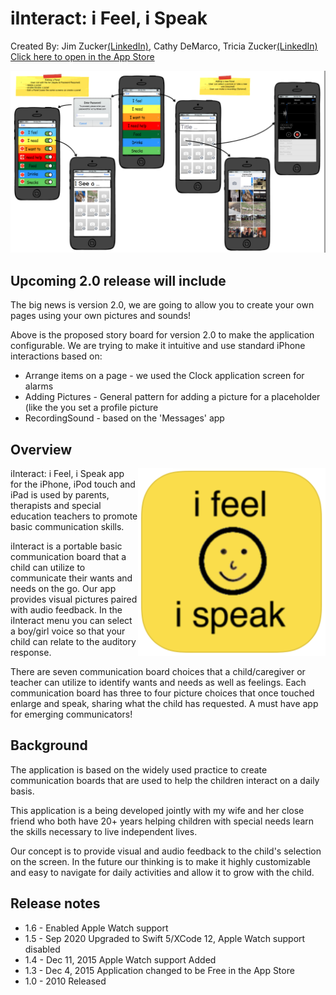 # iInteract: i Feel, i Speak
Created By:  Jim Zucker[(LinkedIn)](https://www.linkedin.com/in/jamesazucker/), Cathy DeMarco, Tricia Zucker[(LinkedIn)](https://www.linkedin.com/in/triciazucker/)  
[Click here to open in the App Store](https://apps.apple.com/us/app/iinteract/id363448448)


![Image of Version 2.0](https://github.com/jimzucker/iinteract/blob/master/images/iInteract-v2-mock.png)
## Upcoming 2.0 release will include
The big news is version 2.0, we are going to allow you to create your own pages using your own pictures and sounds!

Above is the proposed story board for version 2.0 to make the application configurable.  We are trying to make it intuitive and use standard iPhone interactions based on:
*   Arrange items on a page - we used the Clock application screen for alarms 
*   Adding Pictures - General pattern for adding a picture for a placeholder (like the you set a profile picture 
*   RecordingSound - based on the 'Messages' app 

 
## Overview
<img width="300" height="300" align="right" src="https://github.com/jimzucker/iinteract/blob/master/images/InteractIcon.png">

iInteract: i Feel, i Speak app for the iPhone, iPod touch and iPad is used by parents, therapists and special education teachers to promote basic communication skills.

iInteract is a portable basic communication board that a child can utilize to communicate their wants and needs on the go. Our app provides visual pictures paired with audio feedback. In the iInteract menu you can select a boy/girl voice so that your child can relate to the auditory response.

There are seven communication board choices that a child/caregiver or teacher can utilize to identify wants and needs as well as feelings. Each communication board has three to four picture choices that once touched enlarge and speak, sharing what the child has requested. A must have app for emerging communicators! 

## Background

The application is based on the widely used practice to create communication boards that are used to help the children interact on a daily basis.

This application is a being developed jointly with my wife and her close friend who both have 20+ years helping children with special needs learn the skills necessary to live independent lives.

Our concept is to provide visual and audio feedback to the child's selection on the screen. In the future our thinking is to make it highly customizable and easy to navigate for daily activities and allow it to grow with the child.


## Release notes
* 1.6 - Enabled Apple Watch support
* 1.5 - Sep 2020 Upgraded to Swift 5/XCode 12, Apple Watch support disabled
* 1.4 - Dec 11, 2015 Apple Watch support Added
* 1.3 - Dec 4, 2015 Application changed to be Free in the App Store
* 1.0 - 2010 Released
